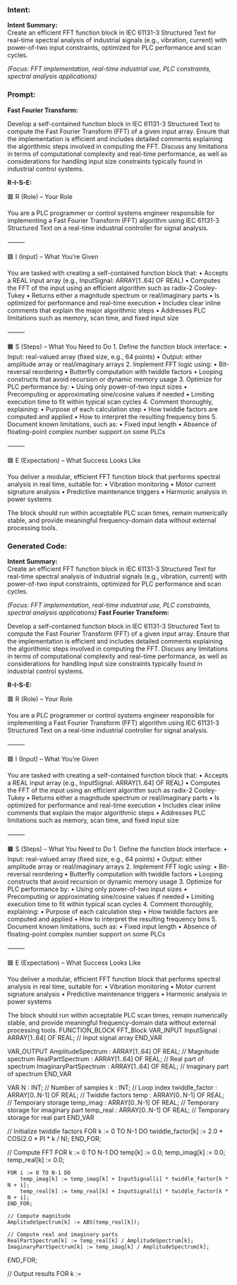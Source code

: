 ### Intent:
**Intent Summary:**  
Create an efficient FFT function block in IEC 61131-3 Structured Text for real-time spectral analysis of industrial signals (e.g., vibration, current) with power-of-two input constraints, optimized for PLC performance and scan cycles.  

*(Focus: FFT implementation, real-time industrial use, PLC constraints, spectral analysis applications)*

### Prompt:
**Fast Fourier Transform:**

Develop a self-contained function block in IEC 61131-3 Structured Text to compute the Fast Fourier Transform (FFT) of a given input array. Ensure that the implementation is efficient and includes detailed comments explaining the algorithmic steps involved in computing the FFT. Discuss any limitations in terms of computational complexity and real-time performance, as well as considerations for handling input size constraints typically found in industrial control systems.

**R-I-S-E:**

🟥 R (Role) – Your Role

You are a PLC programmer or control systems engineer responsible for implementing a Fast Fourier Transform (FFT) algorithm using IEC 61131-3 Structured Text on a real-time industrial controller for signal analysis.

⸻

🟩 I (Input) – What You’re Given

You are tasked with creating a self-contained function block that:
	•	Accepts a REAL input array (e.g., InputSignal: ARRAY[1..64] OF REAL)
	•	Computes the FFT of the input using an efficient algorithm such as radix-2 Cooley-Tukey
	•	Returns either a magnitude spectrum or real/imaginary parts
	•	Is optimized for performance and real-time execution
	•	Includes clear inline comments that explain the major algorithmic steps
	•	Addresses PLC limitations such as memory, scan time, and fixed input size

⸻

🟧 S (Steps) – What You Need to Do
	1.	Define the function block interface:
	•	Input: real-valued array (fixed size, e.g., 64 points)
	•	Output: either amplitude array or real/imaginary arrays
	2.	Implement FFT logic using:
	•	Bit-reversal reordering
	•	Butterfly computation with twiddle factors
	•	Looping constructs that avoid recursion or dynamic memory usage
	3.	Optimize for PLC performance by:
	•	Using only power-of-two input sizes
	•	Precomputing or approximating sine/cosine values if needed
	•	Limiting execution time to fit within typical scan cycles
	4.	Comment thoroughly, explaining:
	•	Purpose of each calculation step
	•	How twiddle factors are computed and applied
	•	How to interpret the resulting frequency bins
	5.	Document known limitations, such as:
	•	Fixed input length
	•	Absence of floating-point complex number support on some PLCs

⸻

🟦 E (Expectation) – What Success Looks Like

You deliver a modular, efficient FFT function block that performs spectral analysis in real time, suitable for:
	•	Vibration monitoring
	•	Motor current signature analysis
	•	Predictive maintenance triggers
	•	Harmonic analysis in power systems

The block should run within acceptable PLC scan times, remain numerically stable, and provide meaningful frequency-domain data without external processing tools.

### Generated Code:
**Intent Summary:**  
Create an efficient FFT function block in IEC 61131-3 Structured Text for real-time spectral analysis of industrial signals (e.g., vibration, current) with power-of-two input constraints, optimized for PLC performance and scan cycles.  

*(Focus: FFT implementation, real-time industrial use, PLC constraints, spectral analysis applications)*
**Fast Fourier Transform:**

Develop a self-contained function block in IEC 61131-3 Structured Text to compute the Fast Fourier Transform (FFT) of a given input array. Ensure that the implementation is efficient and includes detailed comments explaining the algorithmic steps involved in computing the FFT. Discuss any limitations in terms of computational complexity and real-time performance, as well as considerations for handling input size constraints typically found in industrial control systems.

**R-I-S-E:**

🟥 R (Role) – Your Role

You are a PLC programmer or control systems engineer responsible for implementing a Fast Fourier Transform (FFT) algorithm using IEC 61131-3 Structured Text on a real-time industrial controller for signal analysis.

⸻

🟩 I (Input) – What You’re Given

You are tasked with creating a self-contained function block that:
	•	Accepts a REAL input array (e.g., InputSignal: ARRAY[1..64] OF REAL)
	•	Computes the FFT of the input using an efficient algorithm such as radix-2 Cooley-Tukey
	•	Returns either a magnitude spectrum or real/imaginary parts
	•	Is optimized for performance and real-time execution
	•	Includes clear inline comments that explain the major algorithmic steps
	•	Addresses PLC limitations such as memory, scan time, and fixed input size

⸻

🟧 S (Steps) – What You Need to Do
	1.	Define the function block interface:
	•	Input: real-valued array (fixed size, e.g., 64 points)
	•	Output: either amplitude array or real/imaginary arrays
	2.	Implement FFT logic using:
	•	Bit-reversal reordering
	•	Butterfly computation with twiddle factors
	•	Looping constructs that avoid recursion or dynamic memory usage
	3.	Optimize for PLC performance by:
	•	Using only power-of-two input sizes
	•	Precomputing or approximating sine/cosine values if needed
	•	Limiting execution time to fit within typical scan cycles
	4.	Comment thoroughly, explaining:
	•	Purpose of each calculation step
	•	How twiddle factors are computed and applied
	•	How to interpret the resulting frequency bins
	5.	Document known limitations, such as:
	•	Fixed input length
	•	Absence of floating-point complex number support on some PLCs

⸻

🟦 E (Expectation) – What Success Looks Like

You deliver a modular, efficient FFT function block that performs spectral analysis in real time, suitable for:
	•	Vibration monitoring
	•	Motor current signature analysis
	•	Predictive maintenance triggers
	•	Harmonic analysis in power systems

The block should run within acceptable PLC scan times, remain numerically stable, and provide meaningful frequency-domain data without external processing tools.
FUNCTION_BLOCK FFT_Block
VAR_INPUT
    InputSignal : ARRAY[1..64] OF REAL; // Input signal array
END_VAR

VAR_OUTPUT
    AmplitudeSpectrum : ARRAY[1..64] OF REAL; // Magnitude spectrum
    RealPartSpectrum : ARRAY[1..64] OF REAL; // Real part of spectrum
    ImaginaryPartSpectrum : ARRAY[1..64] OF REAL; // Imaginary part of spectrum
END_VAR

VAR
    N : INT; // Number of samples
    k : INT; // Loop index
    twiddle_factor : ARRAY[0..N-1] OF REAL; // Twiddle factors
    temp : ARRAY[0..N-1] OF REAL; // Temporary storage
    temp_imag : ARRAY[0..N-1] OF REAL; // Temporary storage for imaginary part
    temp_real : ARRAY[0..N-1] OF REAL; // Temporary storage for real part
END_VAR

// Initialize twiddle factors
FOR k := 0 TO N-1 DO
    twiddle_factor[k] := 2.0 * COS(2.0 * PI * k / N);
END_FOR;

// Compute FFT
FOR k := 0 TO N-1 DO
    temp[k] := 0.0;
    temp_imag[k] := 0.0;
    temp_real[k] := 0.0;
    
    FOR i := 0 TO N-1 DO
        temp_imag[k] := temp_imag[k] + InputSignal[i] * twiddle_factor[k * N + i];
        temp_real[k] := temp_real[k] + InputSignal[i] * twiddle_factor[k * N + i];
    END_FOR;
    
    // Compute magnitude
    AmplitudeSpectrum[k] := ABS(temp_real[k]);
    
    // Compute real and imaginary parts
    RealPartSpectrum[k] := temp_real[k] / AmplitudeSpectrum[k];
    ImaginaryPartSpectrum[k] := temp_imag[k] / AmplitudeSpectrum[k];
END_FOR;

// Output results
FOR k :=
